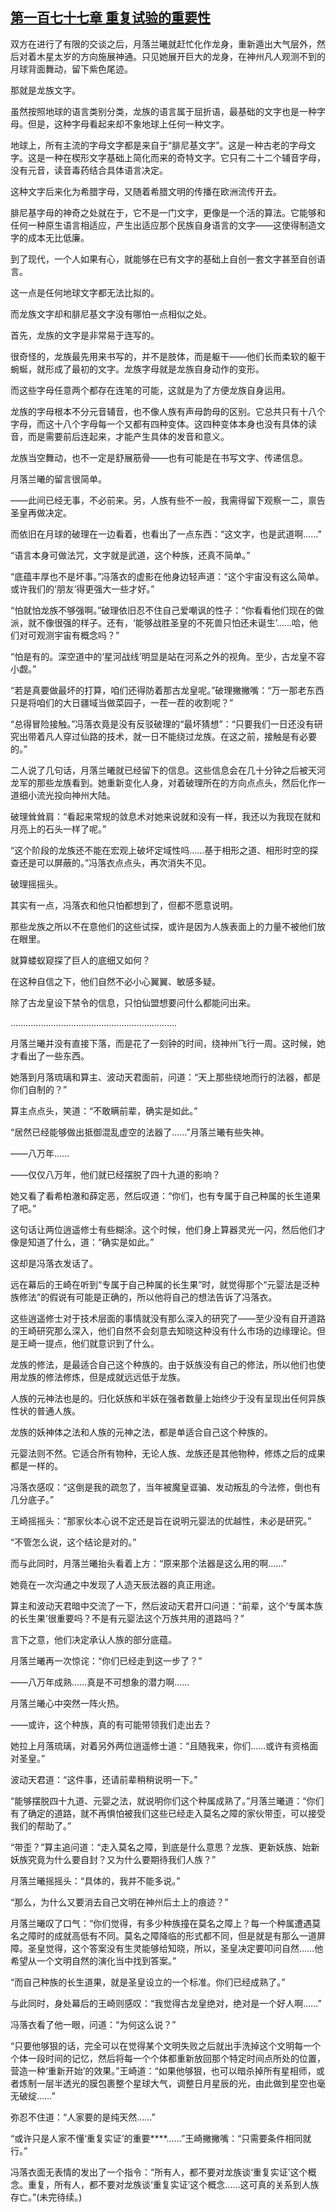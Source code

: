 ## [第一百七十七章 重复试验的重要性](https://www.xxbiquge.com/11_11207/9100546.html)


  双方在进行了有限的交谈之后，月落兰曦就赶忙化作龙身，重新遁出大气层外，然后对着木星太岁的方向施展神通。只见她展开巨大的龙身，在神州凡人观测不到的月球背面舞动，留下紫色尾迹。

  那就是龙族文字。

  虽然按照地球的语言类别分类，龙族的语言属于屈折语，最基础的文字也是一种字母。但是，这种字母看起来却不象地球上任何一种文字。

  地球上，所有主流的字母文字都是来自于“腓尼基文字”。这是一种古老的字母文字。这是一种在楔形文字基础上简化而来的奇特文字。它只有二十二个辅音字母，没有元音，读音毒药结合具体语言决定。

  这种文字后来化为希腊字母，又随着希腊文明的传播在欧洲流传开去。

  腓尼基字母的神奇之处就在于，它不是一门文字，更像是一个活的算法。它能够和任何一种原生语言相适应，产生出适应那个民族自身语言的文字——这使得制造文字的成本无比低廉。

  到了现代，一个人如果有心，就能够在已有文字的基础上自创一套文字甚至自创语言。

  这一点是任何地球文字都无法比拟的。

  而龙族文字却和腓尼基文字没有哪怕一点相似之处。

  首先，龙族的文字是非常易于连写的。

  很奇怪的，龙族最先用来书写的，并不是肢体，而是躯干——他们长而柔软的躯干蜿蜒，就形成了最初的文字。龙族字母就是龙族自身动作的变形。

  而这些字母任意两个都存在连笔的可能，这就是为了方便龙族自身运用。

  龙族的字母根本不分元音辅音，也不像人族有声母韵母的区别。它总共只有十八个字母，而这十八个字母每一个又都有四种变体。这四种变体本身也没有具体的读音，而是需要前后连起来，才能产生具体的发音和意义。

  龙族当空舞动，也不一定是舒展筋骨——也有可能是在书写文字、传递信息。

  月落兰曦的留言很简单。

  ——此间已经无事，不必前来。另，人族有些不一般，我需得留下观察一二，禀告圣皇再做决定。

  而依旧在月球的破理在一边看着，也看出了一点东西：“这文字，也是武道啊……”

  “语言本身可做法咒，文字就是武道，这个种族，还真不简单。”

  “底蕴丰厚也不是坏事。”冯落衣的虚影在他身边轻声道：“这个宇宙没有这么简单。或许我们的‘朋友’得更强大一些才好。”

  “怕就怕龙族不够强啊。”破理依旧忍不住自己爱嘲讽的性子：“你看看他们现在的做派，就不像很强的样子。还有，‘能够战胜圣皇的不死兽只怕还未诞生’……哈，他们对可观测宇宙有概念吗？”

  “怕是有的。深空道中的‘星河战线’明显是站在河系之外的视角。至少，古龙皇不容小觑。”

  “若是真要做最坏的打算，咱们还得防着那古龙皇呢。”破理撇撇嘴：“万一那老东西只是将咱们的大日疆域当做菜园子，一茬一茬的收割呢？”

  “总得冒险接触。”冯落衣竟是没有反驳破理的“最坏猜想”：“只要我们一日还没有研究出带着凡人穿过仙路的技术，就一日不能绕过龙族。在这之前，接触是有必要的。”

  二人说了几句话，月落兰曦就已经留下的信息。这些信息会在几十分钟之后被天河龙军的那些龙族看到。她重新变化人身，对着破理所在的方向点点头，然后化作一道细小流光投向神州大陆。

  破理耸耸肩：“看起来常规的敛息术对她来说就和没有一样，我还以为我现在就和月亮上的石头一样了呢。”

  “这个阶段的龙族还不能在宏观上破坏定域性吗……基于相形之道、相形时空的探查还是可以屏蔽的。”冯落衣点点头，再次消失不见。

  破理摇摇头。

  其实有一点，冯落衣和他只怕都想到了，但都不愿意说明。

  那些龙族之所以不在意他们的这些试探，或许是因为人族表面上的力量不被他们放在眼里。

  就算蝼蚁窥探了巨人的底细又如何？

  在这种自信之下，他们自然不必小心翼翼、敏感多疑。

  除了古龙皇设下禁令的信息，只怕仙盟想要问什么都能问出来。

  …………………………………………………………

  月落兰曦并没有直接下落，而是花了一刻钟的时间，绕神州飞行一周。这时候，她才看出了一些东西。

  她落到月落琉璃和算主、波动天君面前，问道：“天上那些绕地而行的法器，都是你们自制的？”

  算主点点头，笑道：“不敢瞒前辈，确实是如此。”

  “居然已经能够做出抵御混乱虚空的法器了……”月落兰曦有些失神。

  ——八万年……

  ——仅仅八万年，他们就已经摆脱了四十九道的影响？

  她又看了看希柏澈和薛定恶，然后叹道：“你们，也有专属于自己种属的长生道果了吧。”

  这句话让两位逍遥修士有些糊涂。这个时候，他们身上算器灵光一闪，然后他们才像是知道了什么，道：“确实是如此。”

  这却是冯落衣发话了。

  远在幕后的王崎在听到“专属于自己种属的长生果”时，就觉得那个“元婴法是泛种族修法”的假说有可能是正确的，所以他将自己的想法告诉了冯落衣。

  这些逍遥修士对于技术层面的事情就没有那么深入的研究了——至少没有自开道路的王崎研究那么深入，他们自然不会刻意去知晓这种没有什么市场的边缘理论。但是王崎一提点，他们就意识到了什么。

  龙族的修法，是最适合自己这个种族的。由于妖族没有自己的修法，所以他们也使用龙族的修法修炼，但是成就远远低于龙族。

  人族的元神法也是的。归化妖族和半妖在强者数量上始终少于没有呈现出任何异族性状的普通人族。

  龙族的妖神体之法和人族的元神之法，都是单适合自己这个种族的。

  元婴法则不然。它适合所有物种，无论人族、龙族还是其他物种，修炼之后的成果都是一样的。

  冯落衣感叹：“这倒是我的疏忽了，当年被魔皇诓骗、发动叛乱的今法修，倒也有几分底子。”

  王崎摇摇头：“那家伙本心说不定还是旨在说明元婴法的优越性，未必是研究。”

  “不管怎么说，这个结论是对的。”

  而与此同时，月落兰曦抬头看着上方：“原来那个法器是这么用的啊……”

  她竟在一次沟通之中发现了人造天辰法器的真正用途。

  算主和波动天君暗中交流了一下，然后波动天君开口问道：“前辈，这个‘专属本族的长生果’很重要吗？不是有元婴法这个万族共用的道路吗？”

  言下之意，他们决定承认人族的部分底蕴。

  月落兰曦再一次惊诧：“你们已经走到这一步了？”

  ——八万年成熟……真是不可想象的潜力啊……

  月落兰曦心中突然一阵火热。

  ——或许，这个种族，真的有可能带领我们走出去？

  她拉上月落琉璃，对着另外两位逍遥修士道：“且随我来，你们……或许有资格面对圣皇。”

  波动天君道：“这件事，还请前辈稍稍说明一下。”

  “能够摆脱四十九道、元婴之法，就说明你们这个种属成熟了。”月落兰曦道：“你们有了确定的道路，就不再惧怕被我们这些已经走入莫名之障的家伙带歪，可以接受我们的帮助了。”

  “带歪？”算主追问道：“走入莫名之障，到底是什么意思？龙族、更新妖族、始新妖族究竟为什么要自封？又为什么要期待我们人族？”

  月落兰曦摇摇头：“具体的，我并不能多说。”

  “那么，为什么又要消去自己文明在神州后土上的痕迹？”

  月落兰曦叹了口气：“你们觉得，有多少种族撞在莫名之障上？每一个种属遭遇莫名之障时的成就高低有不同。莫名之障降临的形式都不同，但是就是有那么一道屏障。圣皇觉得，这个答案没有生灵能够给知晓，所以，圣皇决定要叩问自然……他希望从一个文明自然的演化当中找到答案。”

  “而自己种族的长生道果，就是圣皇设立的一个标准。你们已经成熟了。”

  与此同时，身处幕后的王崎则感叹：“我觉得古龙皇绝对，绝对是一个好人啊……”

  冯落衣看了他一眼，问道：“为何这么说？”

  “只要他够狠的话，完全可以在觉得某个文明失败之后就出手洗掉这个文明每一个个体一段时间的记忆，然后将每一个个体都重新放回那个特定时间点所处的位置，营造一种‘重新开始’的效果。”王崎道：“如果他够狠，也可以暗杀掉所有星相师，或者炼制一层半透光的膜包裹整个星球大气，调整日月星辰的光，由此做到星空也毫无破绽……”

  弥忍不住道：“人家要的是纯天然……”

  “或许只是人家不懂‘重复实证’的重要****……”王崎撇撇嘴：“只需要条件相同就行。”

  冯落衣面无表情的发出了一个指令：“所有人，都不要对龙族谈‘重复实证’这个概念。重复，所有人，都不要对龙族谈‘重复实证’这个概念……这可真的关系到人族存亡。”(未完待续。)
